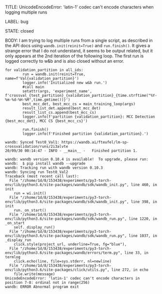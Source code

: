 TITLE:
UnicodeEncodeError: 'latin-1' codec can't encode characters when logging multiple runs

LABEL:
bug

STATE:
closed

BODY:
I am trying to log multiple runs from a single script, as described in the API docs using `wandb.init(reinit=True)` and `run.finish()`.
It gives a strange error that I do not understand, it seems to be output related, but it only appears at the 2nd iteration of the following loop. The first run is logged correctly to w&b and is also closed without an error.

```
for validation_partition in all_ids:
        run = wandb.init(reinit=True, name=f'Val{validation_partition}')
        logger.info('Initialized new w&b run.')
        #call main
        setattr(args, 'experiment_name', f'crossval_{test_partition}_{validation_partition}_{time.strftime("%Y-%m-%d-%H-%M",time.gmtime())}')
        best_mcc_det, best_mcc_cs = main_training_loop(args)
        result_list_det.append(best_mcc_det)
        result_list_cs.append(best_mcc_cs)
        logger.info(f'partition {validation_partition}: MCC Detection {best_mcc_det}, MCC CS {best_mcc_cs}')

        run.finish()
        logger.info(f'Finished partition {validation_partition}.')
```


```
wandb: Synced Test0_Val1: https://wandb.ai/fteufel/lm-sp-crossvalidation/runs/2i3alvte
20/09/30 00:14:47 - INFO - __main__ -   Finished partition 1.

wandb: wandb version 0.10.4 is available!  To upgrade, please run:
wandb:  $ pip install wandb --upgrade
wandb: Tracking run with wandb version 0.10.3
wandb: Syncing run Test0_Val2
Traceback (most recent call last):
  File "/zhome/1d/8/153438/experiments/py3-torch-env/lib/python3.6/site-packages/wandb/sdk/wandb_init.py", line 460, in init
    run = wi.init()
  File "/zhome/1d/8/153438/experiments/py3-torch-env/lib/python3.6/site-packages/wandb/sdk/wandb_init.py", line 398, in init
    run._on_start()
  File "/zhome/1d/8/153438/experiments/py3-torch-env/lib/python3.6/site-packages/wandb/sdk/wandb_run.py", line 1220, in _on_start
    self._display_run()
  File "/zhome/1d/8/153438/experiments/py3-torch-env/lib/python3.6/site-packages/wandb/sdk/wandb_run.py", line 1037, in _display_run
    click.style(project_url, underline=True, fg="blue"),
  File "/zhome/1d/8/153438/experiments/py3-torch-env/lib/python3.6/site-packages/wandb/errors/term.py", line 33, in termlog
    click.echo(line, file=sys.stderr, nl=newline)
  File "/zhome/1d/8/153438/experiments/py3-torch-env/lib/python3.6/site-packages/click/utils.py", line 272, in echo
    file.write(message)
UnicodeEncodeError: 'latin-1' codec can't encode characters in position 7-8: ordinal not in range(256)
wandb: ERROR Abnormal program exit
```

